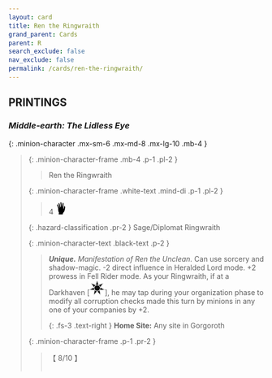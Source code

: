 ```yaml
---
layout: card
title: Ren the Ringwraith
grand_parent: Cards
parent: R
search_exclude: false
nav_exclude: false
permalink: /cards/ren-the-ringwraith/
---
```


## PRINTINGS


### _Middle-earth: The Lidless Eye_

{: .minion-character .mx-sm-6 .mx-md-8 .mx-lg-10 .mb-4 }
> {: .minion-character-frame .mb-4 .p-1 .pl-2 }
> > <div class="hazard-mp"></div>
> > <div class="card-name">Ren the Ringwraith</div>
>
> {: .minion-character-frame .white-text .mind-di .p-1 .pl-2 }
> > 4 ![](/assets/images/di.svg)
>
> {: .hazard-classification .pr-2 }
> Sage/Diplomat Ringwraith
>
> {: .minion-character-text .black-text .p-2 }
> > _**Unique.**_ _Manifestation of Ren the Unclean._ Can use sorcery and shadow-magic. -2 direct influence in Heralded Lord mode. +2 prowess in Fell Rider mode. As your Ringwraith, if at a Darkhaven \[![](/assets/images/dark-haven.svg)], he may tap during your organization phase to modify all corruption checks made this turn by minions in any one of your companies by +2.   
> > 
> > {: .fs-3 .text-right } 
> > **Home Site:** Any site in Gorgoroth 
>
> {: .minion-character-frame .p-1 .pr-2 }
> > <div class="card-shield">【 8/10 】</div>
> > <div class="card-corruption-white">&nbsp;</div>
